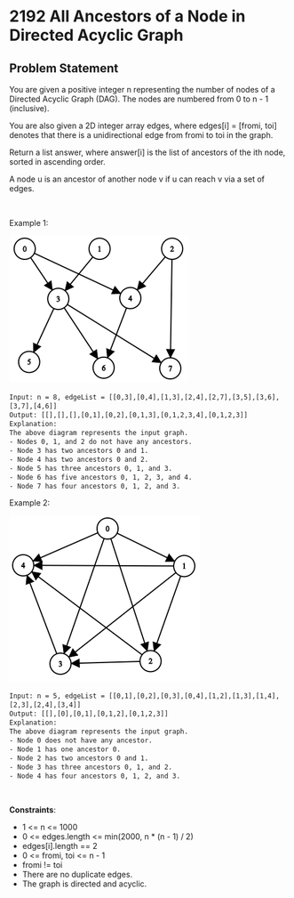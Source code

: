 # 2192 All Ancestors of a Node in Directed Acyclic Graph
## Problem Statement
You are given a positive integer n representing the number of nodes of a Directed Acyclic Graph (DAG). The nodes are numbered from 0 to n - 1 (inclusive).

You are also given a 2D integer array edges, where edges[i] = [fromi, toi] denotes that there is a unidirectional edge from fromi to toi in the graph.

Return a list answer, where answer[i] is the list of ancestors of the ith node, sorted in ascending order.

A node u is an ancestor of another node v if u can reach v via a set of edges.

 

Example 1:

![Example1](https://github.com/thangarajn1992/leetcode_solutions/blob/main/2192_All_Ancestors_of_a_Node_in_DAG/2192_picture1.png)

```text
Input: n = 8, edgeList = [[0,3],[0,4],[1,3],[2,4],[2,7],[3,5],[3,6],[3,7],[4,6]]
Output: [[],[],[],[0,1],[0,2],[0,1,3],[0,1,2,3,4],[0,1,2,3]]
Explanation:
The above diagram represents the input graph.
- Nodes 0, 1, and 2 do not have any ancestors.
- Node 3 has two ancestors 0 and 1.
- Node 4 has two ancestors 0 and 2.
- Node 5 has three ancestors 0, 1, and 3.
- Node 6 has five ancestors 0, 1, 2, 3, and 4.
- Node 7 has four ancestors 0, 1, 2, and 3.
```

Example 2:

![Example2](https://github.com/thangarajn1992/leetcode_solutions/blob/main/2192_All_Ancestors_of_a_Node_in_DAG/2192_picture2.png)

```text
Input: n = 5, edgeList = [[0,1],[0,2],[0,3],[0,4],[1,2],[1,3],[1,4],[2,3],[2,4],[3,4]]
Output: [[],[0],[0,1],[0,1,2],[0,1,2,3]]
Explanation:
The above diagram represents the input graph.
- Node 0 does not have any ancestor.
- Node 1 has one ancestor 0.
- Node 2 has two ancestors 0 and 1.
- Node 3 has three ancestors 0, 1, and 2.
- Node 4 has four ancestors 0, 1, 2, and 3.
```
 

**Constraints**:

* 1 <= n <= 1000
* 0 <= edges.length <= min(2000, n * (n - 1) / 2)
* edges[i].length == 2
* 0 <= fromi, toi <= n - 1
* fromi != toi
* There are no duplicate edges.
* The graph is directed and acyclic.

